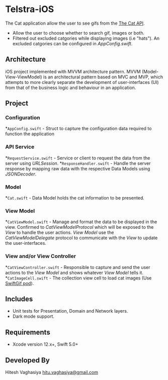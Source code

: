 # Telstra-iOS

The Cat application allow the user to see gifs from the <a href="https://thecatapi.com/">The Cat API</a>.
* Allow the user to choose whether to search gif, images or both.
* Filtered out excluded catgories while displaying images (i.e "hats"). An excluded catgories can be configured in *AppConfig.swift*.

## Architecture
iOS project implemented with MVVM architecture pattern. MVVM (Model-View-ViewModel) is an architectural pattern based on MVC and MVP, which attempts to more clearly separate the development of user-interfaces (UI) from that of the business logic and behaviour in an application.

Project
-----
### Configuration
*`AppConfig.swift` - Struct to capture the configuration data required to function the application

### API Service
*`RequestService.swift` - Service or client to request the data from the server using *URLSession*.
*`ResponseHandler.swift` - Handle the server response by mapping raw data with the respective Data Models using *JSONDecoder*.

### Model
*`Cat.swift` - Data Model holds the cat information to be presented.

### View Model
*`CatViewModel.swift` - Manage and format the data to be displayed in the view. Confirmed to *CatViewModelProtocol* which will be exposed to the *View* to handle the user actions. *View Model* use the *CatViewModelDelegate* protocol to communicate with the *View* to update the user-interfaces.

### View and/or View Controller
*`CatViewController.swift` - Responsible to capture and send the user actions to the *View Model* and shows whatever *View Model* tells it.
*`CatImageCell.swift` - The collection view cell to load cat images (Use <a href="https://cocoapods.org/pods/SwiftyGif">SwiftGif pod</a>).

## Includes
* Unit tests for Presentation, Domain and Network layers.
* Dark mode support.

## Requirements
* Xcode version 12.x+, Swift 5.0+

## Developed By
Hitesh Vaghasiya hitu.vaghasiya@gmail.com



 
